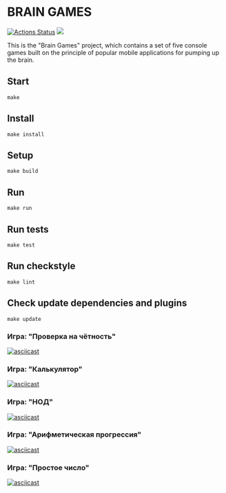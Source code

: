 # BRAIN GAMES
[![Actions Status](https://github.com/illuzzio/java-project-61/actions/workflows/hexlet-check.yml/badge.svg)](https://github.com/illuzzio/java-project-61/actions)
<a href="https://codeclimate.com/github/illuzzio/java-project-61/maintainability"><img src="https://api.codeclimate.com/v1/badges/bab5f6320bf0a608bede/maintainability" /></a>

This is the "Brain Games" project, which contains a set of five console games built on the principle of popular mobile applications for pumping up the brain.

## Start ##
``` 
make 
```

## Install ##
``` 
make install
```

## Setup ##
``` 
make build
```

## Run ##
``` 
make run
```

## Run tests ##
``` 
make test 
```

## Run checkstyle ##
``` 
make lint 
```

## Check update dependencies and plugins ##
``` 
make update 
```



### Игра: "Проверка на чётность" ###
[![asciicast](https://asciinema.org/a/TU36cnhALz7Y4KOI4a51x90hX.svg)](https://asciinema.org/a/TU36cnhALz7Y4KOI4a51x90hX)

### Игра: "Калькулятор" ###
[![asciicast](https://asciinema.org/a/4KAwsGtsk7gu34AIdMRTGDlbi.svg)](https://asciinema.org/a/4KAwsGtsk7gu34AIdMRTGDlbi)

### Игра: "НОД" ###
[![asciicast](https://asciinema.org/a/KemtCwffnSORG0OpM95qkNUgo.svg)](https://asciinema.org/a/KemtCwffnSORG0OpM95qkNUgo)

### Игра: "Арифметическая прогрессия" ###
[![asciicast](https://asciinema.org/a/23ZnRBra7NFCZBfO9hDKU3vPn.svg)](https://asciinema.org/a/23ZnRBra7NFCZBfO9hDKU3vPn)

### Игра: "Простое число" ###
[![asciicast](https://asciinema.org/a/P2oHMcXh8LXqpun7Xzvk6G5WZ.svg)](https://asciinema.org/a/P2oHMcXh8LXqpun7Xzvk6G5WZ)
